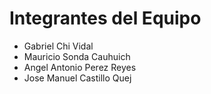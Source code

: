 # Integrantes del Equipo
- Gabriel Chi Vidal
- Mauricio Sonda Cauhuich 
- Angel Antonio Perez Reyes 
- Jose Manuel Castillo Quej